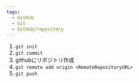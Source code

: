 ```yaml
---
tags:
  - GitHub
  - Git
  - GitHub/repository
---
```

1. `git init`
2. `git commit`
3. githubにリポジトリ作成
4. `git remote add origin <RemoteRepositoryURL>`
5. `git push`

